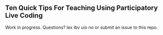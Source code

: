 Ten Quick Tips For Teaching Using Participatory Live Coding
----------------------------------------------

Work in progress. Questions? lex <dot> <nederbragt> <at> ibv <dot> uio <dot> no or submit an issue to this repo.
